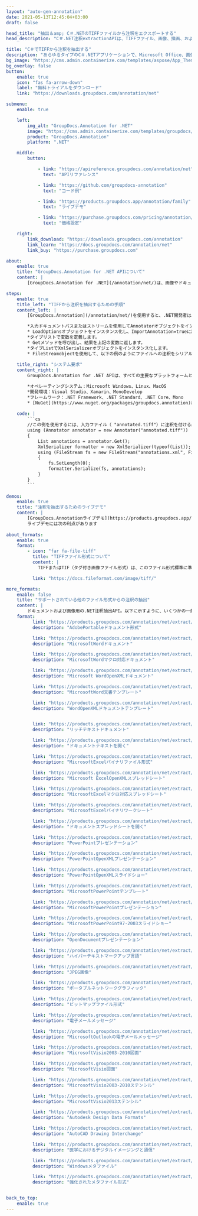 ```yaml
---
layout: "auto-gen-annotation"
date: 2021-05-13T12:45:04+03:00
draft: false

head_title: "抽出＆amp; C＃.NETのTIFFファイルから注釈をエクスポートする"
head_description: "C＃.NET注釈extractionAPIは、TIFFファイル、画像、描画、およびドキュメントファイル形式から一般的な注釈タイプを抽出します."

title: "C＃でTIFFから注釈を抽出する"
description: "あらゆるタイプのC＃.NETアプリケーションで、Microsoft Office、画像、HTML、図面、およびその他のドキュメントファイル形式から注釈を抽出します。"
bg_image: "https://cms.admin.containerize.com/templates/aspose/App_Themes/V3/images/bg/header1.png"
bg_overlay: false
button:
    enable: true
    icon: "fas fa-arrow-down"
    label: "無料トライアルをダウンロード"
    link: "https://downloads.groupdocs.com/annotation/net"

submenu:
    enable: true

    left:
        img_alt: "GroupDocs.Annotation for .NET"
        image: "https://cms.admin.containerize.com/templates/groupdocs/images/product-logos/90x90-noborder/groupdocs-annotation-net.png"
        product: "GroupDocs.Annotation"
        platform: ".NET"

    middle:
        button:

            - link: "https://apireference.groupdocs.com/annotation/net"
              text: "APIリファレンス"

            - link: "https://github.com/groupdocs-annotation"
              text: "コード例"

            - link: "https://products.groupdocs.app/annotation/family"
              text: "ライブデモ"

            - link: "https://purchase.groupdocs.com/pricing/annotation/net"
              text: "価格設定"

    right:
        link_download: "https://downloads.groupdocs.com/annotation"
        link_learn: "https://docs.groupdocs.com/annotation/net"
        link_buy: "https://purchase.groupdocs.com"

about:
    enable: true
    title: "GroupDocs.Annotation for .NET APIについて"
    content: |
        [GroupDocs.Annotation for .NET](/annotation/net/)は、画像やドキュメントファイル形式から注釈を読み取り、追加、編集、削除、抽出、エクスポートするためのネイティブの.NET注釈管理APIです。ユーザーは、コメント、メモ、コメント、およびテキスト、グラフィックス、透かしなどのさまざまな注釈タイプを、PDF、HTML、Microsoft Word文書、Excelスプレッドシート、Visioダイアグラム、PowerPointプレゼンテーション、図面、画像、およびその他の多くのファイル形式から簡単に抽出できます。注釈処理機能は、インポートされたドキュメントから注釈を正確に読み取ることができ、注釈のカスタマイズを実装した後、元のファイル形式または目的のファイル形式にエクスポートして戻すことができます。

steps:
    enable: true
    title_left: "TIFFから注釈を抽出するための手順"
    content_left: |
        [GroupDocs.Annotation](/annotation/net/)を使用すると、.NET開発者は、いくつかの簡単な手順を実装することで、アプリケーション内のTIFFファイルから注釈情報を簡単に抽出できます。

        *入力ドキュメントパスまたはストリームを使用してAnnotatorオブジェクトをインスタンス化します。
        * LoadOptionsオブジェクトをインスタンス化し、ImportAnnotation=trueに設定します。
        *タイプリストで変数を定義します。
        * Getメソッドを呼び出し、結果を上記の変数に返します。
        *タイプListでXmlSerializerオブジェクトをインスタンス化します。
        * FileStreamobjectを使用して、以下の例のようにファイルへの注釈をシリアル化します。
        
    title_right: "システム要求"
    content_right: |
        GroupDocs.Annotation for .NET APIは、すべての主要なプラットフォームとオペレーティングシステムでサポートされています。以下のコードを実行する前に、システムに次の前提条件がインストールされていることを確認してください。

        *オペレーティングシステム：Microsoft Windows、Linux、MacOS
        *開発環境：Visual Studio、Xamarin、MonoDevelop
        *フレームワーク：.NET Framework、.NET Standard、.NET Core、Mono
        * [NuGet](https://www.nuget.org/packages/groupdocs.annotation)から最新バージョンのGroupDocs.Annotationfor.NETをダウンロードします。
        
    code: |
        ```cs
        //この例を使用するには、入力ファイル（ "annotated.tiff"）に注釈を付ける必要があります
        using (Annotator annotator = new Annotator("annotated.tiff"))
        {
        	List annotations = annotator.Get();
        	XmlSerializer formatter = new XmlSerializer(typeof(List));
        	using (FileStream fs = new FileStream("annotations.xml", FileMode.Create))
            {
            	fs.SetLength(0);
                formatter.Serialize(fs, annotations);
            }
        }
        ```
        
demos:
    enable: true
    title: "注釈を抽出するためのライブデモ"
    content: |
        [GroupDocs.Annotationライブデモ](https://products.groupdocs.app/annotation/family)サイトにアクセスして、今すぐTIFFファイルから注釈を抽出します。  
        ライブデモには次の利点があります
        
about_formats:
    enable: true
    format:
        - icon: "far fa-file-tiff"
          title: "TIFFファイル形式について"
          content: |
            TIFFまたはTIF（タグ付き画像ファイル形式）は、このファイル形式標準に準拠するさまざまなデバイスでの使用を目的としたラスター画像を表します。いくつかの色空間で、バイレベル、グレースケール、パレットカラー、およびフルカラーの画像データを記述することができます。この形式を使用するアプリケーションのスペースと時間のどちらかを選択するための非可逆圧縮方式と可逆圧縮方式をサポートしています。フォーマットは拡張可能であり、無制限の量の個人情報または特別目的情報を含めることができるようにいくつかの改訂が行われました。この形式はマシンに依存せず、プロセッサ、オペレーティングシステム、ファイルシステムなどの境界がありません。

          link: "https://docs.fileformat.com/image/tiff/"

more_formats:
    enable: false
    title: "サポートされている他のファイル形式からの注釈の抽出"
    content: |
        ドキュメントおよび画像用の.NET注釈抽出API。以下に示すように、いくつかの一般的なファイル形式から注釈をエクスポートします。
    format: 
          link: "https://products.groupdocs.com/annotation/net/extract/pdf/"
          description: "AdobePortableドキュメント形式"

          link: "https://products.groupdocs.com/annotation/net/extract/doc/"
          description: "MicrosoftWordドキュメント"

          link: "https://products.groupdocs.com/annotation/net/extract/docm/"
          description: "MicrosoftWordマクロ対応ドキュメント"

          link: "https://products.groupdocs.com/annotation/net/extract/docx/"
          description: "Microsoft WordOpenXMLドキュメント"

          link: "https://products.groupdocs.com/annotation/net/extract/dot/"
          description: "MicrosoftWord文書テンプレート"

          link: "https://products.groupdocs.com/annotation/net/extract/dotx/"
          description: "WordOpenXMLドキュメントテンプレート"


          link: "https://products.groupdocs.com/annotation/net/extract/rtf/"
          description: "リッチテキストドキュメント"

          link: "https://products.groupdocs.com/annotation/net/extract/odt/"
          description: "ドキュメントテキストを開く"

          link: "https://products.groupdocs.com/annotation/net/extract/xls/"
          description: "MicrosoftExcelバイナリファイル形式"

          link: "https://products.groupdocs.com/annotation/net/extract/xlsx/"
          description: "Microsoft ExcelOpenXMLスプレッドシート"

          link: "https://products.groupdocs.com/annotation/net/extract/xlsm/"
          description: "MicrosoftExcelマクロ対応スプレッドシート"

          link: "https://products.groupdocs.com/annotation/net/extract/xlsb/"
          description: "MicrosoftExcelバイナリワークシート"

          link: "https://products.groupdocs.com/annotation/net/extract/ods/"
          description: "ドキュメントスプレッドシートを開く"

          link: "https://products.groupdocs.com/annotation/net/extract/ppt/"
          description: "PowerPointプレゼンテーション"

          link: "https://products.groupdocs.com/annotation/net/extract/pptx/"
          description: "PowerPointOpenXMLプレゼンテーション"

          link: "https://products.groupdocs.com/annotation/net/extract/ppsx/"
          description: "PowerPointOpenXMLスライドショー"

          link: "https://products.groupdocs.com/annotation/net/extract/potm/"
          description: "MicrosoftPowerPointテンプレート"

          link: "https://products.groupdocs.com/annotation/net/extract/pptm/"
          description: "MicrosoftPowerPointプレゼンテーション"

          link: "https://products.groupdocs.com/annotation/net/extract/pps/"
          description: "MicrosoftPowerPoint97-2003スライドショー"

          link: "https://products.groupdocs.com/annotation/net/extract/odp/"
          description: "OpenDocumentプレゼンテーション"

          link: "https://products.groupdocs.com/annotation/net/extract/html/"
          description: "ハイパーテキストマークアップ言語"

          link: "https://products.groupdocs.com/annotation/net/extract/jpeg/"
          description: "JPEG画像"

          link: "https://products.groupdocs.com/annotation/net/extract/png/"
          description: "ポータブルネットワークグラフィック"

          link: "https://products.groupdocs.com/annotation/net/extract/bmp/"
          description: "ビットマップファイル形式"

          link: "https://products.groupdocs.com/annotation/net/extract/eml/"
          description: "電子メールメッセージ"

          link: "https://products.groupdocs.com/annotation/net/extract/msg/"
          description: "MicrosoftOutlookの電子メールメッセージ"

          link: "https://products.groupdocs.com/annotation/net/extract/vsd/"
          description: "MicrosoftVisio2003-2010図面"

          link: "https://products.groupdocs.com/annotation/net/extract/vsdx/"
          description: "MicrosoftVisio図面"

          link: "https://products.groupdocs.com/annotation/net/extract/vss/"
          description: "MicrosoftVisio2003-2010ステンシル"

          link: "https://products.groupdocs.com/annotation/net/extract/vst/"
          description: "MicrosoftVisio2013ステンシル"

          link: "https://products.groupdocs.com/annotation/net/extract/dwg/"
          description: "Autodesk Design Data Formats"

          link: "https://products.groupdocs.com/annotation/net/extract/dxf/"
          description: "AutoCAD Drawing Interchange"

          link: "https://products.groupdocs.com/annotation/net/extract/dcm/"
          description: "医学におけるデジタルイメージングと通信"

          link: "https://products.groupdocs.com/annotation/net/extract/wmf/"
          description: "Windowsメタファイル"

          link: "https://products.groupdocs.com/annotation/net/extract/emf/"
          description: "強化されたメタファイル形式"


back_to_top:
    enable: true
---
```

